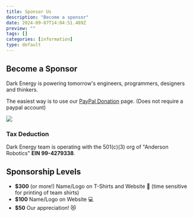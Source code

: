 ```yaml
---
title: Sponsor Us
description: "Become a sponsor"
date: 2024-09-07T14:04:51.489Z
preview: ""
tags: []
categories: [information]
type: default
---
```


## Become a Sponsor

Dark Energy is powering tomorrow's engineers, programmers, designers and thinkers. 

The easiest way is to use our [PayPal Donation](https://www.paypal.com/donate/?hosted_button_id=SEZAL4TK22HDQ) page.
(Does not require a paypal account)

![](/img/sponsor-qrcode.png)

### Tax Deduction

Dark Energy team is operating with the 501(c)(3) org of "Anderson Robotics" **EIN 99-4279338**.

## Sponsorship Levels

- **$300** (or more!) Name/Logo on T-Shirts and Website 👕 (time sensitive for printing of team shirts)
- **$100** Name/Logo on Website 💻
- **$50** Our appreciation! 😻

